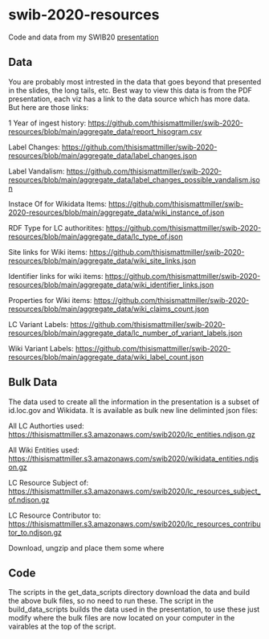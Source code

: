 # swib-2020-resources
Code and data from my SWIB20 [presentation](https://github.com/thisismattmiller/swib-2020-resources/blob/main/presentation.pdf)


## Data
You are probably most intrested in the data that goes beyond that presented in the slides, the long tails, etc. Best way to view this data is from the PDF presentation, each viz has a link to the data source which has more data. But here are those links:

1 Year of ingest history: https://github.com/thisismattmiller/swib-2020-resources/blob/main/aggregate_data/report_hisogram.csv


Label Changes: https://github.com/thisismattmiller/swib-2020-resources/blob/main/aggregate_data/label_changes.json


Label Vandalism: https://github.com/thisismattmiller/swib-2020-resources/blob/main/aggregate_data/label_changes_possible_vandalism.json


Instace Of for Wikidata Items: https://github.com/thisismattmiller/swib-2020-resources/blob/main/aggregate_data/wiki_instance_of.json


RDF Type for LC authoritites: https://github.com/thisismattmiller/swib-2020-resources/blob/main/aggregate_data/lc_type_of.json


Site links for Wiki items: https://github.com/thisismattmiller/swib-2020-resources/blob/main/aggregate_data/wiki_site_links.json


Identifier links for wiki items: https://github.com/thisismattmiller/swib-2020-resources/blob/main/aggregate_data/wiki_identifier_links.json


Properties for Wiki items: https://github.com/thisismattmiller/swib-2020-resources/blob/main/aggregate_data/wiki_claims_count.json


LC Variant Labels: https://github.com/thisismattmiller/swib-2020-resources/blob/main/aggregate_data/lc_number_of_variant_labels.json


Wiki Variant Labels: https://github.com/thisismattmiller/swib-2020-resources/blob/main/aggregate_data/wiki_label_count.json



## Bulk Data
The data used to create all the information in the presentation is a subset of id.loc.gov and Wikidata. It is available as bulk new line deliminted json files:

All LC Authorties used: https://thisismattmiller.s3.amazonaws.com/swib2020/lc_entities.ndjson.gz


All Wiki Entities used: https://thisismattmiller.s3.amazonaws.com/swib2020/wikidata_entities.ndjson.gz


LC Resource Subject of: https://thisismattmiller.s3.amazonaws.com/swib2020/lc_resources_subject_of.ndjson.gz


LC Resource Contributor to: https://thisismattmiller.s3.amazonaws.com/swib2020/lc_resources_contributor_to.ndjson.gz


Download, ungzip and place them some where

## Code

The scripts in the get_data_scripts directory download the data and build the above bulk files, so no need to run these. 
The script in the build_data_scripts builds the data used in the presentation, to use these just modify where the bulk files are now located on your computer in the vairables at the top of the script.
